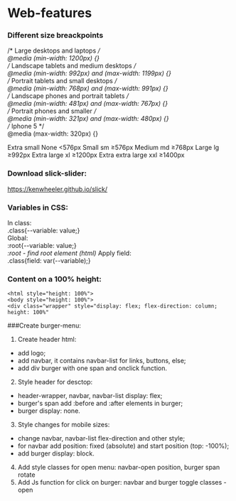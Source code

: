 # Web-features

### Different size breackpoints
/* Large desktops and laptops */  
@media (min-width: 1200px) {}  
/* Landscape tablets and medium desktops */  
@media (min-width: 992px) and (max-width: 1199px) {}  
/* Portrait tablets and small desktops */  
@media (min-width: 768px) and (max-width: 991px) {}  
/* Landscape phones and portrait tablets */  
@media (min-width: 481px) and (max-width: 767px) {}  
/* Portrait phones and smaller */  
@media (min-width: 321px) and (max-width: 480px) {}  
/* Iphone 5 */  
@media (max-width: 320px) {}  

Extra small         None  <576px
Small               sm 	  ≥576px
Medium 	            md 	  ≥768px
Large 	            lg 	  ≥992px
Extra large 	      xl 	  ≥1200px
Extra extra large 	xxl 	≥1400px

### Download slick-slider:  
https://kenwheeler.github.io/slick/

### Variables in CSS:
In class:  
.class{--variable: value;}  
Global:  
:root{--variable: value;}  
*:root - find root element (html)*
Apply field:  
.class{field: var(--variable);}

### Content on a 100% height:
`<html style="height: 100%">`  
`<body style="height: 100%">`  
`<div class="wrapper" style="display: flex; flex-direction: column; height: 100%"`

###Create burger-menu:
1. Create header html:
- add logo;
- add navbar, it contains navbar-list for links, buttons, else;
- add div burger with one span and onclick function.
2. Style header for desctop:
- header-wrapper, navbar, navbar-list display: flex;
- burger's span add :before and :after elements in burger;
- burger display: none.
3. Style changes for mobile sizes:
- change navbar, navbar-list flex-direction and other style;
- for navbar add position: fixed (absolute) and start position (top: -100%);
- add burger display: block.
4. Add style classes for open menu: navbar-open position, burger span rotate
5. Add Js function for click on burger: navbar and burger toggle classes -open
